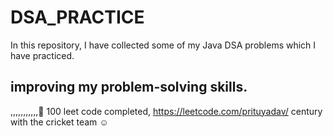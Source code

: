# DSA_PRACTICE

In this repository, I have collected some of my Java DSA problems which I have practiced.


## improving my problem-solving skills.
,,,,,,,,,,,🙂
100 leet code completed, https://leetcode.com/prituyadav/
century with the cricket team ☺

